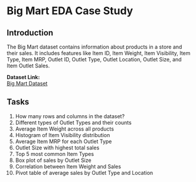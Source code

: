 # Big Mart EDA Case Study

## Introduction
The Big Mart dataset contains information about products in a store and their sales. It includes features like Item ID, Item Weight, Item Visibility, Item Type, Item MRP, Outlet ID, Outlet Type, Outlet Location, Outlet Size, and Item Outlet Sales.

**Dataset Link:**  
[Big Mart Dataset](https://drive.google.com/file/d/1rorhuEt3qdBys4MzdsLcUo76uWAwSGuD/view?usp=drive_link)

## Tasks
1. How many rows and columns in the dataset?
2. Different types of Outlet Types and their counts
3. Average Item Weight across all products
4. Histogram of Item Visibility distribution
5. Average Item MRP for each Outlet Type
6. Outlet Size with highest total sales
7. Top 5 most common Item Types
8. Box plot of sales by Outlet Size
9. Correlation between Item Weight and Sales
10. Pivot table of average sales by Outlet Type and Location
